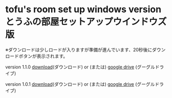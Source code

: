 # tofu's room set up windows version とうふの部屋セットアップウインドウズ版

※ダウンロードは少しロードが入りますが準備が進んでいます、20秒後にダウンロードボタンが表示されます。

version 1.1.0 [download](https://drive.google.com/uc?id=1s6GzIxnQ24HMePt-hUvX2ZyH-xSmUomS)(ダウンロード) or (または) [google drive](https://drive.google.com/file/d/1s6GzIxnQ24HMePt-hUvX2ZyH-xSmUomS/view?usp=sharing) (グーグルドライブ)

version 1.0.1 [download](https://drive.google.com/uc?id=1s0gdQOm5DZkmwz94KZq3mIdCAxSCW2I2)(ダウンロード) or (または) [google drive](https://drive.google.com/file/d/1s0gdQOm5DZkmwz94KZq3mIdCAxSCW2I2/view?usp=sharing) (グーグルドライブ)
